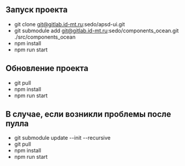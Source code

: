 ## Запуск проекта
* git clone git@gitlab.id-mt.ru:sedo/apsd-ui.git
* git submodule add git@gitlab.id-mt.ru:sedo/components_ocean.git ./src/components_ocean
* npm install
* npm run start

## Обновление проекта
* git pull
* npm install
* npm run start

## В случае, если возникли проблемы после пулла
* git submodule update --init --recursive
* git pull
* npm install
* npm run start